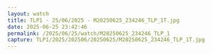 ```yaml
---
layout: watch
title: TLP1 - 25/06/2025 - M20250625_234246_TLP_1T.jpg
date: 2025-06-25 23:42:46
permalink: /2025/06/25/watch/M20250625_234246_TLP_1
capture: TLP1/2025/202506/20250625/M20250625_234246_TLP_1T.jpg
---
```

